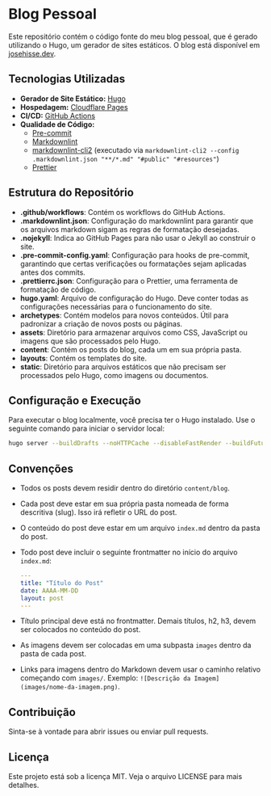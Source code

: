 # Blog Pessoal

Este repositório contém o código fonte do meu blog pessoal, que é gerado utilizando o Hugo, um gerador de sites estáticos. O blog está disponível em [josehisse.dev](https://www.josehisse.dev).

## Tecnologias Utilizadas

- **Gerador de Site Estático:** [Hugo](https://gohugo.io/)
- **Hospedagem:** [Cloudflare Pages](https://pages.cloudflare.com/)
- **CI/CD:** [GitHub Actions](https://github.com/features/actions)
- **Qualidade de Código:**
  - [Pre-commit](https://pre-commit.com/)
  - [Markdownlint](https://github.com/DavidAnson/markdownlint)
  - [markdownlint-cli2](https://github.com/DavidAnson/markdownlint-cli2) (executado via `markdownlint-cli2 --config .markdownlint.json "**/*.md" "#public" "#resources"`)
  - [Prettier](https://prettier.io/)

## Estrutura do Repositório

- **.github/workflows**: Contém os workflows do GitHub Actions.
- **.markdownlint.json**: Configuração do markdownlint para garantir que os arquivos markdown sigam as regras de formatação desejadas.
- **.nojekyll**: Indica ao GitHub Pages para não usar o Jekyll ao construir o site.
- **.pre-commit-config.yaml**: Configuração para hooks de pre-commit, garantindo que certas verificações ou formatações sejam aplicadas antes dos commits.
- **.prettierrc.json**: Configuração para o Prettier, uma ferramenta de formatação de código.
- **hugo.yaml**: Arquivo de configuração do Hugo. Deve conter todas as configurações necessárias para o funcionamento do site.
- **archetypes**: Contém modelos para novos conteúdos. Útil para padronizar a criação de novos posts ou páginas.
- **assets**: Diretório para armazenar arquivos como CSS, JavaScript ou imagens que são processados pelo Hugo.
- **content**: Contém os posts do blog, cada um em sua própria pasta.
- **layouts**: Contém os templates do site.
- **static**: Diretório para arquivos estáticos que não precisam ser processados pelo Hugo, como imagens ou documentos.

## Configuração e Execução

Para executar o blog localmente, você precisa ter o Hugo instalado. Use o seguinte comando para iniciar o servidor local:

```bash
hugo server --buildDrafts --noHTTPCache --disableFastRender --buildFuture
```

## Convenções

- Todos os posts devem residir dentro do diretório `content/blog`.
- Cada post deve estar em sua própria pasta nomeada de forma descritiva (slug). Isso irá refletir o URL do post.
- O conteúdo do post deve estar em um arquivo `index.md` dentro da pasta do post.
- Todo post deve incluir o seguinte frontmatter no início do arquivo `index.md`:

  ```yaml
  ---
  title: "Título do Post"
  date: AAAA-MM-DD
  layout: post
  ---
  ```

- Título principal deve está no frontmatter. Demais títulos, h2, h3, devem ser colocados no conteúdo do post.
- As imagens devem ser colocadas em uma subpasta `images` dentro da pasta de cada post.
- Links para imagens dentro do Markdown devem usar o caminho relativo começando com `images/`. Exemplo: `![Descrição da Imagem](images/nome-da-imagem.png)`.

## Contribuição

Sinta-se à vontade para abrir issues ou enviar pull requests.

## Licença

Este projeto está sob a licença MIT. Veja o arquivo LICENSE para mais detalhes.
